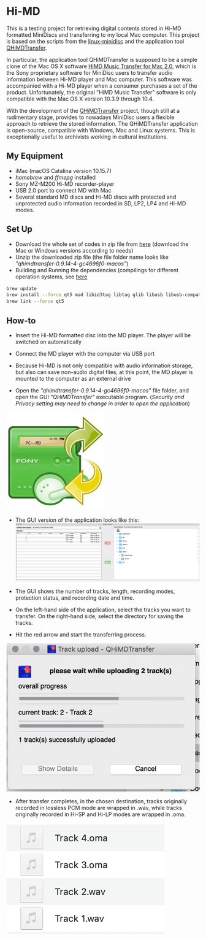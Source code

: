 # Hi-MD #
This is a testing project for retrieving digital contents stored in Hi-MD formatted MiniDiscs and transferring to my local Mac computer. This project is based on the scripts from the [linux-minidisc](https://wiki.physik.fu-berlin.de/linux-minidisc/doku.php?id=start) and the application tool [QHiMDTransfer](https://wiki.physik.fu-berlin.de/linux-minidisc/doku.php?id=qhimdtransfer). 

In particular, the application tool QHiMDTransfer is supposed to be a simple clone of the Mac OS X software [HiMD Music Transfer for Mac 2.0](https://www.sony.com/electronics/support/downloads/W0002236), which is the Sony proprietary software for MiniDisc users to transfer audio information between Hi-MD player and Mac computer. This software was accompanied with a Hi-MD player when a consumer purchases a set of the product. Unfortunately, the original "HiMD Music Transfer" software is only compatible with the Mac OS X version 10.3.9 through 10.4. 

With the development of the [QHiMDTransfer](https://wiki.physik.fu-berlin.de/linux-minidisc/doku.php?id=qhimdtransfer) project, though still at a rudimentary stage, provides to nowadays MiniDisc users a flexible approach to retrieve the stored information. The QHiMDTransfer application is open-source, compatible with Windows, Mac and Linux systems. This is exceptionally useful to archivists working in cultural institutions.


## My Equipment ##
* iMac (macOS Catalina version 10.15.7) 
* *homebrew* and *ffmepg* installed
* Sony MZ-M200 Hi-MD recorder-player
* USB 2.0 port to connect MD with Mac
* Several standard MD discs and Hi-MD discs with protected and unprotected audio information recorded in SD, LP2, LP4 and Hi-MD modes.


## Set Up ##
* Download the whole set of codes in zip file from [here](https://github.com/thp/linux-minidisc/releases/tag/0.9.14.1) (download the Mac or Windows versions according to needs)
* Unzip the downloaded zip file (the file folder name looks like *"qhimdtransfer-0.9.14-4-gc4696f0-macos"*)
* Building and Running the dependencies (compilings for different operation systems, see [here](https://wiki.physik.fu-berlin.de/linux-minidisc/doku.php?id=start#building_and_running)
```bash
brew update
brew install --force qt5 mad libid3tag libtag glib libusb libusb-compat libgcrypt
brew link --force qt5
```

## How-to ##
* Insert the Hi-MD formatted disc into the MD player. The player will be switched on automatically
* Connect the MD player with the computer via USB port
* Because Hi-MD is not only compatible with audio information storage, but also can save non-audio digital files, at this point, the MD player is mounted to the computer as an external drive

* Open the *"qhimdtransfer-0.9.14-4-gc4696f0-macos"* file folder, and open the GUI *"QHiMDTransfer"* executable program. (*Security and Privacy setting may need to change in order to open the application*)

![qhimdtransfer](qhimdtransfer.jpg)

* The GUI version of the application looks like this:
![qhimdtransfer-gui](qhimdtransfer-gui.png)

* The GUI shows the number of tracks, length, recording modes, protection status, and recording date and time. 
* On the left-hand side of the application, select the tracks you want to transfer. On the right-hand side, select the directory for saving the tracks.
* Hit the red arrow and start the transferring process.

![Transfer](Transfer.png)

* After transfer completes, in the chosen destination, tracks originally recorded in lossless PCM mode are wrapped in .wav, while tracks originally recorded in Hi-SP and Hi-LP modes are wrapped in .oma. 

![after-transfer-qhimd](after-transfer-qhimd.png)

